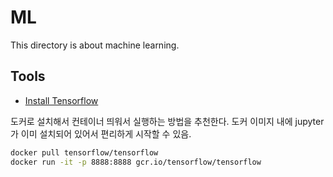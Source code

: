 # ML
This directory is about machine learning.

## Tools
- [Install Tensorflow](https://tensorflowkorea.gitbooks.io/tensorflow-kr/content/g3doc/get_started/os_setup.html)

도커로 설치해서 컨테이너 띄워서 실행하는 방법을 추천한다. 도커 이미지 내에 jupyter가 이미 설치되어 있어서 편리하게 시작할 수 있음.
```sh
docker pull tensorflow/tensorflow
docker run -it -p 8888:8888 gcr.io/tensorflow/tensorflow
 ```
